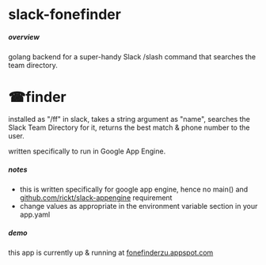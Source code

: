 # slack-fonefinder
##### overview
golang backend for a super-handy Slack /slash command that searches the team directory.

# ☎finder
installed as "/ff" in slack, takes a string argument as "name", searches the Slack Team Directory for it, returns the best match & phone number to the user.

written specifically to run in Google App Engine.  

##### notes
* this is written specifically for google app engine, hence no main() and  [github.com/rickt/slack-appengine](https://github.com/rickt/slack-appengine) requirement
* change values as appropriate in the environment variable section in your app.yaml

##### demo
this app is currently up & running at [fonefinderzu.appspot.com](http://fonefinderzu.appspot.com/slack)
